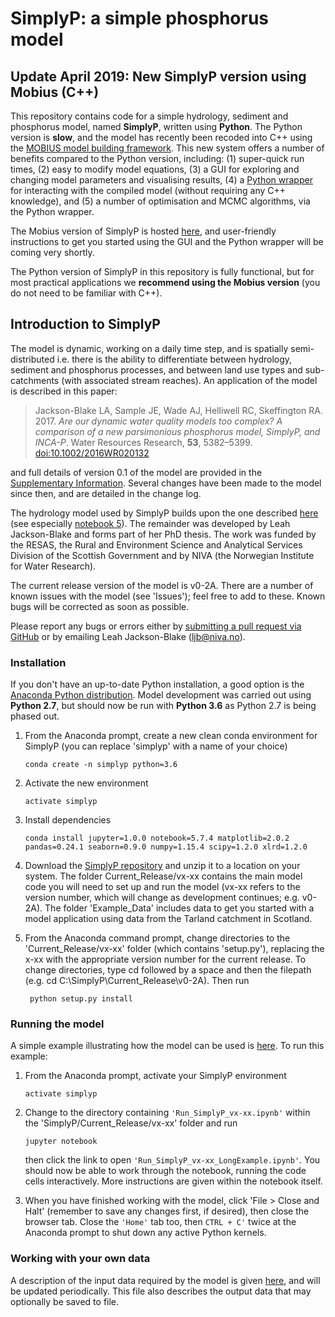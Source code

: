 # SimplyP: a simple phosphorus model

## Update April 2019: New SimplyP version using Mobius (C++)

This repository contains code for a simple hydrology, sediment and phosphorus model, named **SimplyP**, written using **Python**. The Python version is **slow**, and the model has recently been recoded into C++ using the [MOBIUS model building framework](https://github.com/NIVANorge/Mobius). This new system offers a number of benefits compared to the Python version, including: (1) super-quick run times, (2) easy to modify model equations, (3) a GUI for exploring and changing model parameters and visualising results, (4) a [Python wrapper](https://github.com/NIVANorge/Mobius/tree/master/PythonWrapper) for interacting with the compiled model (without requiring any C++ knowledge), and (5) a number of optimisation and MCMC algorithms, via the Python wrapper. 

The Mobius version of SimplyP is hosted [here](https://github.com/NIVANorge/Mobius/edit/master/Applications/SimplyP), and user-friendly instructions to get you started using the GUI and the Python wrapper will be coming very shortly.

The Python version of SimplyP in this repository is fully functional, but for most practical applications we **recommend using the Mobius version** (you do not need to be familiar with C++).

## Introduction to SimplyP

The model is dynamic, working on a daily time step, and is spatially semi-distributed i.e. there is the ability to differentiate between hydrology, sediment and phosphorus processes, and between land use types and sub-catchments (with associated stream reaches). An application of the model is described in this paper:

> Jackson-Blake LA, Sample JE, Wade AJ, Helliwell RC, Skeffington RA. 2017. *Are our dynamic water quality models too complex? A comparison of a new parsimonious phosphorus model, SimplyP, and INCA-P*. Water Resources Research, **53**, 5382–5399. [doi:10.1002/2016WR020132](http://onlinelibrary.wiley.com/doi/10.1002/2016WR020132/abstract;jsessionid=7E1F1066482B9FFDBC29BA6B5A80042C.f04t01)

and full details of version 0.1 of the model are provided in the [Supplementary Information](https://agupubs.onlinelibrary.wiley.com/action/downloadSupplement?doi=10.1002%2F2016WR020132&file=wrcr22702-sup-0001-2016WR020132-s01.pdf). Several changes have been made to the model since then, and are detailed in the change log.

The hydrology model used by SimplyP builds upon the one described [here](https://github.com/JamesSample/enviro_mod_notes.git) (see especially [notebook 5](http://nbviewer.jupyter.org/github/JamesSample/enviro_mod_notes/blob/master/notebooks/05_A_Hydrological_Model.ipynb)). The remainder was developed by Leah Jackson-Blake and forms part of her PhD thesis. The work was funded by the RESAS, the Rural and Environment Science and Analytical Services Division of the Scottish Government and by NIVA (the Norwegian Institute for Water Research).

The current release version of the model is v0-2A. There are a number of known issues with the model (see 'Issues'); feel free to add to these. Known bugs will be corrected as soon as possible.

Please report any bugs or errors either by [submitting a pull request via GitHub](https://github.com/LeahJB/SimplyP/pulls) or by emailing Leah Jackson-Blake (<ljb@niva.no>).

### Installation

If you don't have an up-to-date Python installation, a good option is the [Anaconda Python distribution](https://www.anaconda.com/download/). Model development was carried out using **Python 2.7**, but should now be run with **Python 3.6** as Python 2.7 is being phased out.

1. From the Anaconda prompt, create a new clean conda environment for SimplyP (you can replace 'simplyp' with a name of your choice)

       conda create -n simplyp python=3.6
    
2. Activate the new environment

       activate simplyp
    
3. Install dependencies

       conda install jupyter=1.0.0 notebook=5.7.4 matplotlib=2.0.2 pandas=0.24.1 seaborn=0.9.0 numpy=1.15.4 scipy=1.2.0 xlrd=1.2.0
    
4. Download the [SimplyP repository](https://github.com/LeahJB/SimplyP) and unzip it to a location on your system. The folder Current_Release/vx-xx contains the main model code you will need to set up and run the model (vx-xx refers to the version number, which will change as development continues; e.g. v0-2A). The folder 'Example_Data' includes data to get you started with a model application using data from the Tarland catchment in Scotland.

5. From the Anaconda command prompt, change directories to the 'Current_Release/vx-xx' folder (which contains 'setup.py'), replacing the x-xx with the appropriate version number for the current release. To change directories, type cd followed by a space and then the filepath (e.g. cd C:\SimplyP\Current_Release\v0-2A). Then run

        python setup.py install    
    
### Running the model

A simple example illustrating how the model can be used is [here](https://github.com/LeahJB/SimplyP/blob/Hydrology_Model/Current_Release/v0-2A/Run_SimplyP_v0-2A_LongExample.ipynb). To run this example:

1. From the Anaconda prompt, activate your SimplyP environment

       activate simplyp
    
2. Change to the directory containing `'Run_SimplyP_vx-xx.ipynb'` within the 'SimplyP/Current_Release/vx-xx' folder and run

       jupyter notebook
    
   then click the link to open `'Run_SimplyP_vx-xx_LongExample.ipynb'`. You should now be able to work through the notebook, running the code cells interactively. More instructions are given within the notebook itself.

3. When you have finished working with the model, click 'File > Close and Halt' (remember to save any changes first, if desired), then close the browser tab. Close the `'Home'` tab too, then `CTRL + C'` twice at the Anaconda prompt to shut down any active Python kernels.

### Working with your own data

A description of the input data required by the model is given [here](https://github.com/LeahJB/SimplyP/blob/Hydrology_Model/Input_output_data_description.txt), and will be updated periodically. This file also describes the output data that may optionally be saved to file.
